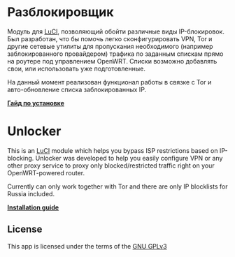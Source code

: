 Разблокировщик
========

Модуль для [LuCI](https://github.com/openwrt/luci), позволяющий обойти различные виды IP-блокировок.
Был разработан, что бы помочь легко сконфигурировать VPN, Tor и другие сетевые утилиты для пропускания необходимого (например заблокированного провайдером) трафика по заданным спискам прямо на роутере под управлением OpenWRT.
Списки возможно добавлять свои, или использовать уже подготовленные.

На данный момент реализован функционал работы в связке с Tor и авто-обновление списка заблокированных IP.

**[Гайд по установке](https://gitlab.com/Nooblord/luci-app-unlocker/blob/master/SETUP.ru.md)**

Unlocker
========

This is an [LuCI](https://github.com/openwrt/luci) module which helps you bypass ISP restrictions based on IP-blocking.
Unlocker was developed to help you easily configure VPN or any other proxy service to proxy only blocked/restricted traffic right on your OpenWRT-powered router.

Currently can only work together with Tor and there are only IP blocklists for Russia included.

**[Installation guide](https://gitlab.com/Nooblord/luci-app-unlocker/blob/master/SETUP.en.md)**

License
--------

This app is licensed under the terms of the [GNU GPLv3](https://www.gnu.org/licenses/gpl-3.0.txt)